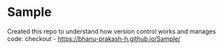 # Sample
Created this repo to understand how version control works and manages code.
checkout - https://bhanu-prakash-h.github.io/Sample/

